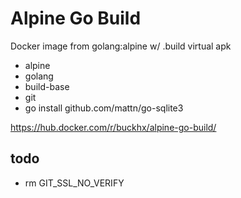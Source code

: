 # Alpine Go Build

Docker image from golang:alpine w/ .build virtual apk

* alpine
* golang
* build-base
* git
* go install github.com/mattn/go-sqlite3

https://hub.docker.com/r/buckhx/alpine-go-build/

## todo
* rm GIT_SSL_NO_VERIFY
